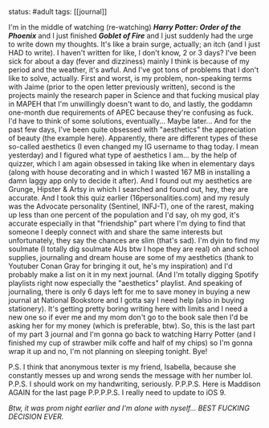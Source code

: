 status: #adult 
tags: [[journal]]

I'm in the middle of watching (re-watching) ***Harry Potter: Order of the Phoenix*** and I just finished ***Goblet of Fire*** and I just suddenly had the urge to write down my thoughts. It's like a brain surge, actually; an itch (and I just HAD to write). I haven't written for like, I don't know, 2 or 3 days? I've been sick for about a day (fever and dizziness) mainly I think is because of my period and the weather, it's awful. And I've got tons of problems that I don't like to solve, actually. First and worst, is my problem, non-speaking terms with Jaime (prior to the open letter previously written), second is the projects mainly the research paper in Science and that fucking musical play in MAPEH that I'm unwillingly doesn't want to do, and lastly, the goddamn one-month due requirements of APEC because they're confusing as fuck. I'd have to think of some solutions, eventually... Maybe later... And for the past few days, I've been quite obsessed with "aesthetics" the appreciation of beauty (the example here). Apparently, there are different types of these so-called aesthetics (I even changed my IG username to thag today. I mean yesterday) and I figured what type of aesthetics I am... by the help of quizzer, which I am again obsessed in taking like when in elementary days (along with house decorating and in which I wasted 167 MB in installing a damn laggy app only to decide it after). And I found out my aesthetics are Grunge, Hipster & Artsy in which I searched and found out, hey, they are accurate. And I took this quiz earlier (16personalities.com) and my resuly was the Advocate personality (Sentinel, INFJ-T), one of the rarest, making up less than one percent of the population and I'd say, oh my god, it's accurate especially in that "friendship" part where I'm dying to find that someone I deeply connect with and share the same interests but unfortunately, they say the chances are slim (that's sad). I'm dyin to find my soulmate (I totally dig soulmate AUs btw I hope they are real) oh and school supplies, journaling and dream house are some of my aesthetics (thank to Youtuber Conan Gray for bringing it out, he's my inspiration) and I'd probably make a list on it in my next journal. (And I'm totally digging Spotify playlists right now especially the "aesthetics" playlist. And speaking of journaling, there is only 6 days left for me to save money in buying a new journal at National Bookstore and I gotta say I need help (also in buying stationery). It's getting pretty boring writing here with limits and I need a new one so if ever me and my mom don't go to the book sale then I'd be asking her for my money (which is preferable, btw). So, this is the last part of my part 3 journal and I'm gonna go back to watching Harry Potter (and I finished my cup of strawber milk coffe and half of my chips) so I'm gonna wrap it up and no, I'm not planning on sleeping tonight. Bye!

P.S. I think that anonymous texter is my friend, Isabella, because she constantly messes up and wrong sends the message with her number lol. 
P.P.S. I should work on my handwriting, seriously.
P.P.P.S. Here is Maddison AGAIN for the last page
P.P.P.P.S. I really need to update to iOS 9.

*Btw, it was prom night earlier and I'm alone with nyself... BEST FUCKING DECISION EVER.* 